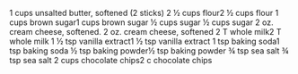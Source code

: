 1 cups unsalted butter, softened (2 sticks)
2 ½ cups flour2 ½ cups flour
1 cups brown sugar1 cups brown sugar
½ cups sugar ½ cups sugar
2 oz. cream cheese, softened. 2 oz. cream cheese, softened
2 T whole milk2 T whole milk
1 ½ tsp vanilla extract1 ½ tsp vanilla extract
1 tsp baking soda1 tsp baking soda
½ tsp baking powder½ tsp baking powder
¾ tsp sea salt ¾ tsp sea salt
2 cups chocolate chips2 c chocolate chips